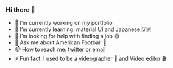 ### Hi there 👋


- 🔭 I’m currently working on my portfolio
- 🌱 I’m currently learning: material UI and Japanese 🇯🇵
- 🤔 I’m looking for help with finding a job 😅
- 💬 Ask me about American Football 🏈
- 📫 How to reach me: [twitter](https://twitter.com/moosashah) or [email](mailto:hello.moosashah@gmail.com)
- ⚡ Fun fact: I used to be a videographer 🎥 and Video editor 🎬
